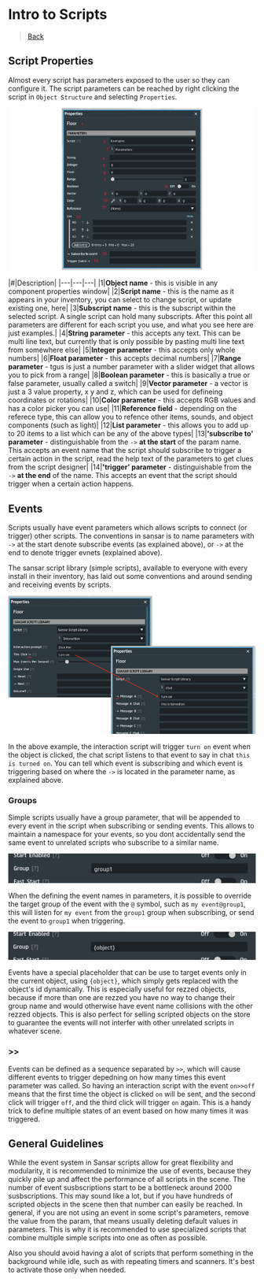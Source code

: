 # Intro to Scripts

> [Back](../README.md)

## Script Properties

Almost every script has parameters exposed to the user so they can configure it. The script parameters can be reached by right clicking the script in `Object Structure` and selecting `Properties`.

![parameters](../assets/parameters.png)

|#|Description|
|---|---|---|
|1|**Object name** - this is visible in any component properties window|
|2|**Script name** - this is the name as it appears in your inventory, you can select to change script, or update existing one, here|
|3|**Subscript name** - this is the subscript within the selected script. A single script can hold many subscripts. After this point all parameters are different for each script you use, and what you see here are just examples.|
|4|**String parameter** - this accepts any text. This can be multi line text, but currently that is only possible by pasting multi line text from somewhere else|
|5|**Integer parameter** - this accepts only whole numbers|
|6|**Float parameter** - this accepts decimal numbers|
|7|**Range parameter** - tgus is just a number parameter with a slider widget that allows you to pick from a range|
|8|**Boolean parameter** - this is basically a true or false parameter, usually called a switch|
|9|**Vector parameter** - a vector is just a 3 value property, x y and z, which can be used for defineing coordinates or rotations|
|10|**Color parameter** - this accepts RGB values and has a color picker you can use|
|11|**Reference field** - depending on the referece type, this can allow you to refence other items, sounds, and object components (such as light)|
|12|**List parameter** - this allows you to add up to 20 items to a list which can be any of the above types|
|13|**'subscribe to' parameter** - distinguishable from the `->` **at the start** of the param name. This accepts an event name that the script should subscribe to trigger a certain action in the script, read the help text of the parameters to get clues from the script designer|
|14|**'trigger' parameter** - distinguishable from the `->` **at the end** of the name. This accepts an event that the script should trigger when a certain action happens.

## Events

Scripts usually have event parameters which allows scripts to connect (or trigger) other scripts. The conventions in sansar is to name parameters with `->` at the start denote subscribe events (as explained above), or `->` at the end to denote trigger evnets (explained above).

The sansar script library (simple scripts), available to everyone with every install in their inventory, has laid out some conventions and around sending and receiving events by scripts.

![events](../assets/events.png)

In the above example, the interaction script will trigger `turn on` event when the object is clicked, the chat script listens to that event to say in chat `this is turned on`. You can tell which event is subscribing and which event is triggering based on where the `->` is located in the parameter name, as explained above.

### Groups

Simple scripts usually have a group parameter, that will be appended to every event in the script when subscribing or sending events. This allows to maintain a namespace for your events, so you dont accidentally send the same event to unrelated scripts who subscribe to a similar name.

![group1](../assets/group1.png)

When the defining the event names in parameters, it is possible to override the target group of the event with the `@` symbol, such as `my event@group1`, this will listen for `my event` from the `group1` group when subscribing, or send the event to `group1` when triggering.

![group-object](../assets/group-object.png)

Events have a special placeholder that can be use to target events only in the current object, using `{object}`, which simply gets replaced with the object's id dynamically. This is especially useful for rezzed objects, because if more than one are rezzed you have no way to change their group name and would otherwise have event name collisions with the other rezzed objects. This is also perfect for selling scripted objects on the store to guarantee the events will not interfer with other unrelated scripts in whatever scene.

### >>

Events can be defined as a sequence separated by `>>`, which will cause different events to trigger depedning on how many times this event parameter was called. So having an interaction script with the event `on>>off` means that the first time the object is clicked `on` will be sent, and the second click will trigger `off`, and the third click will trigger `on` again. This is a handy trick to define multiple states of an event based on how many times it was triggered.

## General Guidelines

While the event system in Sansar scripts allow for great flexibility and modularity, it is recommended to minimize the use of events, because they quickly pile up and affect the performance of all scripts in the scene. The number of event susbscriptions start to be a bottleneck around 2000 susbscriptions. This may sound like a lot, but if you have hundreds of scripted objects in the scene then that number can easily be reached. In general, if you are not using an event in some script's parameters, remove the value from the param, that means usually deleting default values in parameters. This is why it is recommended to use specialized scripts that combine multiple simple scripts into one as often as possible.

Also you should avoid having a alot of scripts that perform something in the background while idle, such as with repeating timers and scanners. It's best to activate those only when needed.
